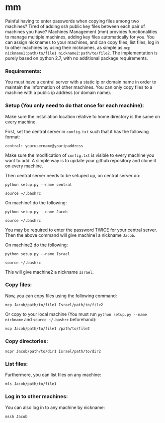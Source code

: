 # mm

Painful having to enter passwords when copying files among two machines? Tired of adding ssh public key files between each pair of machines you have? Machines Management (mm) provides functionalities to manage multiple machines, adding key files automatically for you. You can assign nicknames to your machines, and can copy files, list files, log in to other machines by using their nicknames, as simple as `mcp nickname1:path/to/file1 nickname2:path/to/file2`. The implementation is purely based on python 2.7, with no additional package requirements.

### Requirements:

You must have a central server with a static ip or domain name in order to maintain the information of other machines. You can only copy files to a machine with a public ip address (or domain name).

### Setup (You only need to do that once for each machine):

Make sure the installation location relative to home directory is the same on every machine.

First, set the central server in `config.txt` such that it has the following format:

```
central: yourusername@youripaddress
```

Make sure the modification of `config.txt` is visible to every machine you want to add. A simple way is to update your github repository and clone it on every machine.

Then central server needs to be setuped up, on central server do:

```
python setup.py --name central
```

```
source ~/.bashrc
```

On machine1 do the following:

```
python setup.py --name Jacob
```

```
source ~/.bashrc
```

You may be required to enter the password TWICE for your central server. Then the above command will give machine1 a nickname `Jacob`.

On machine2 do the following:

```
python setup.py --name Israel
```

```
source ~/.bashrc
```

This will give machine2 a nickname `Israel`.


### Copy files:

Now, you can copy files using the following command:

```
mcp Jacob/path/to/file1 Israel/path/to/file2
```

Or copy to your local machine (You must run `python setup.py --name nickname` and `source ~/.bashrc` beforehand):

```
mcp Jacob/path/to/file1 /path/to/file2
```

### Copy directories:

```
mcpr Jacob/path/to/dir1 Israel/path/to/dir2
```

### List files:
Furthermore, you can list files on any machine:

```
mls Jacob/path/to/file1
```

### Log in to other machines:
You can also log in to any machine by nickname:

```
mssh Jacob
```
